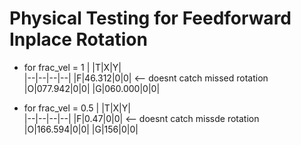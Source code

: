 # Physical Testing for Feedforward Inplace Rotation

* for frac_vel = 1 
| |T|X|Y|	
|--|--|--|--|
|F|46.312|0|0| <-- doesnt catch missed rotation
|O|077.942|0|0|
|G|060.000|0|0|

* for frac_vel = 0.5 
| |T|X|Y|	
|--|--|--|--|
|F|0.47|0|0| <-- doesnt catch missde rotation
|O|166.594|0|0|
|G|156|0|0|